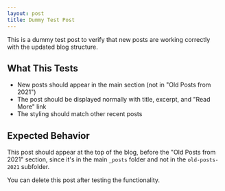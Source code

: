 ```yaml
---
layout: post
title: Dummy Test Post
---
```


This is a dummy test post to verify that new posts are working correctly with the updated blog structure.

## What This Tests

- New posts should appear in the main section (not in "Old Posts from 2021")
- The post should be displayed normally with title, excerpt, and "Read More" link
- The styling should match other recent posts

## Expected Behavior

This post should appear at the top of the blog, before the "Old Posts from 2021" section, since it's in the main `_posts` folder and not in the `old-posts-2021` subfolder.

You can delete this post after testing the functionality.
